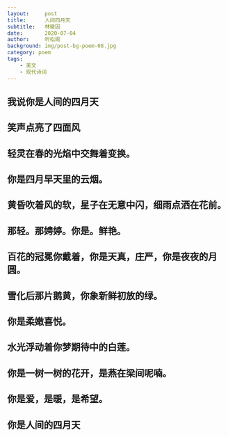 ```yaml
---
layout:     post
title:      人间四月天
subtitle:   林徽因
date:       2020-07-04
author:     听松阁
background: img/post-bg-poem-08.jpg
category: poem
tags:
    - 美文
    - 现代诗词
---
```


## 我说你是人间的四月天

## 笑声点亮了四面风

## 轻灵在春的光焰中交舞着变换。

## 你是四月早天里的云烟。

## 黄昏吹着风的软，星子在无意中闪，细雨点洒在花前。

## 那轻。那娉婷。你是。鲜艳。

## 百花的冠冕你戴着，你是天真，庄严，你是夜夜的月圆。

## 雪化后那片鹅黄，你象新鲜初放的绿。

## 你是柔嫩喜悦。

## 水光浮动着你梦期待中的白莲。

## 你是一树一树的花开，是燕在梁间呢喃。

## 你是爱，是暖，是希望。

## 你是人间的四月天
